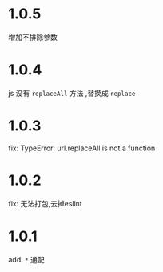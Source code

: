 # 1.0.5

增加不排除参数

# 1.0.4

js 没有 `replaceAll` 方法 ,替换成 `replace`

# 1.0.3

fix: TypeError: url.replaceAll is not a function

# 1.0.2

fix: 无法打包,去掉eslint

# 1.0.1

add: `*` 通配
